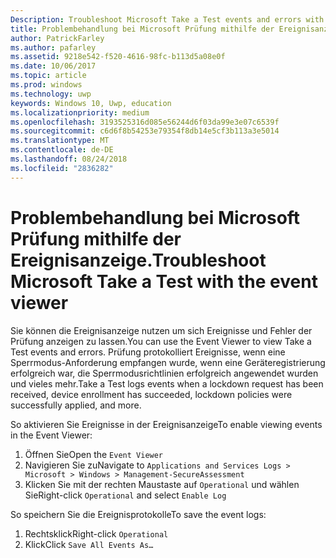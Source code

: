 ```yaml
---
Description: Troubleshoot Microsoft Take a Test events and errors with the event viewer.
title: Problembehandlung bei Microsoft Prüfung mithilfe der Ereignisanzeige.
author: PatrickFarley
ms.author: pafarley
ms.assetid: 9218e542-f520-4616-98fc-b113d5a08e0f
ms.date: 10/06/2017
ms.topic: article
ms.prod: windows
ms.technology: uwp
keywords: Windows 10, Uwp, education
ms.localizationpriority: medium
ms.openlocfilehash: 3193525316d085e56244d6f03da99e3e07c6539f
ms.sourcegitcommit: c6d6f8b54253e79354f8db14e5cf3b113a3e5014
ms.translationtype: MT
ms.contentlocale: de-DE
ms.lasthandoff: 08/24/2018
ms.locfileid: "2836282"
---
```

# <a name="troubleshoot-microsoft-take-a-test-with-the-event-viewer"></a><span data-ttu-id="fb6c6-103">Problembehandlung bei Microsoft Prüfung mithilfe der Ereignisanzeige.</span><span class="sxs-lookup"><span data-stu-id="fb6c6-103">Troubleshoot Microsoft Take a Test with the event viewer</span></span>

<span data-ttu-id="fb6c6-104">Sie können die Ereignisanzeige nutzen um sich Ereignisse und Fehler der Prüfung anzeigen zu lassen.</span><span class="sxs-lookup"><span data-stu-id="fb6c6-104">You can use the Event Viewer to view Take a Test events and errors.</span></span> <span data-ttu-id="fb6c6-105">Prüfung protokolliert Ereignisse, wenn eine Sperrmodus-Anforderung empfangen wurde, wenn eine Geräteregistrierung erfolgreich war, die Sperrmodusrichtlinien erfolgreich angewendet wurden und vieles mehr.</span><span class="sxs-lookup"><span data-stu-id="fb6c6-105">Take a Test logs events when a lockdown request has been received, device enrollment has succeeded, lockdown policies were successfully applied, and more.</span></span>

<span data-ttu-id="fb6c6-106">So aktivieren Sie Ereignisse in der Ereignisanzeige</span><span class="sxs-lookup"><span data-stu-id="fb6c6-106">To enable viewing events in the Event Viewer:</span></span>
1. <span data-ttu-id="fb6c6-107">Öffnen Sie</span><span class="sxs-lookup"><span data-stu-id="fb6c6-107">Open the</span></span> `Event Viewer`
2. <span data-ttu-id="fb6c6-108">Navigieren Sie zu</span><span class="sxs-lookup"><span data-stu-id="fb6c6-108">Navigate to</span></span> `Applications and Services Logs > Microsoft > Windows > Management-SecureAssessment`
3. <span data-ttu-id="fb6c6-109">Klicken Sie mit der rechten Maustaste auf `Operational` und wählen Sie</span><span class="sxs-lookup"><span data-stu-id="fb6c6-109">Right-click `Operational` and select</span></span> `Enable Log`

<span data-ttu-id="fb6c6-110">So speichern Sie die Ereignisprotokolle</span><span class="sxs-lookup"><span data-stu-id="fb6c6-110">To save the event logs:</span></span>
1. <span data-ttu-id="fb6c6-111">Rechtsklick</span><span class="sxs-lookup"><span data-stu-id="fb6c6-111">Right-click</span></span> `Operational`
2. <span data-ttu-id="fb6c6-112">Klick</span><span class="sxs-lookup"><span data-stu-id="fb6c6-112">Click</span></span> `Save All Events As…`
